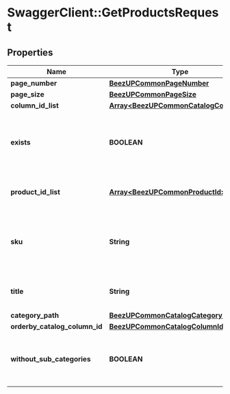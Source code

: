# SwaggerClient::GetProductsRequest

## Properties
Name | Type | Description | Notes
------------ | ------------- | ------------- | -------------
**page_number** | [**BeezUPCommonPageNumber**](BeezUPCommonPageNumber.md) |  | 
**page_size** | [**BeezUPCommonPageSize**](BeezUPCommonPageSize.md) |  | 
**column_id_list** | [**Array&lt;BeezUPCommonCatalogColumnId&gt;**](BeezUPCommonCatalogColumnId.md) |  | 
**exists** | **BOOLEAN** | Search for existing products or not. If null you will received both. | [optional] 
**product_id_list** | [**Array&lt;BeezUPCommonProductId&gt;**](BeezUPCommonProductId.md) | Filter with a list of product identifier | [optional] 
**sku** | **String** | Search for products containing this SKU (merchant product dentifier). | [optional] 
**title** | **String** | Search for products containing this title | [optional] 
**category_path** | [**BeezUPCommonCatalogCategoryPath**](BeezUPCommonCatalogCategoryPath.md) |  | [optional] 
**orderby_catalog_column_id** | [**BeezUPCommonCatalogColumnId**](BeezUPCommonCatalogColumnId.md) |  | [optional] 
**without_sub_categories** | **BOOLEAN** | Do not retrieve sub categories. By default, this value is set to false | [optional] 


